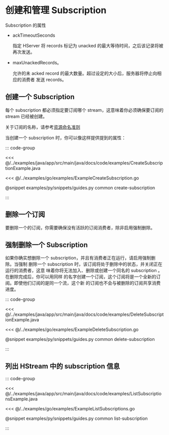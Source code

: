 # 创建和管理 Subscription

Subscription 的属性

- ackTimeoutSeconds

  指定 HServer 将 records 标记为 unacked 的最大等待时间，之后该记录将被再次发送。

- maxUnackedRecords。

  允许的未 acked record 的最大数量。超过设定的大小后，服务器将停止向相应的消费者
  发送 records。

## 创建一个 Subscription

每个 subscription 都必须指定要订阅哪个 stream，这意味着你必须确保要订阅的 stream
已经被创建。

关于订阅的名称，请参考[资源命名准则](../write/stream.md#命名资源的准则)

当创建一个 subscription 时，你可以像这样提供提到的属性：

::: code-group

<<< @/../examples/java/app/src/main/java/docs/code/examples/CreateSubscriptionExample.java

<<< @/../examples/go/examples/ExampleCreateSubscription.go

@snippet examples/py/snippets/guides.py common create-subscription

:::

## 删除一个订阅

要删除一个的订阅，你需要确保没有活跃的订阅消费者，除非启用强制删除。

## 强制删除一个 Subscription

如果你确实想删除一个 subscription，并且有消费者正在运行，请启用强制删除。当强制
删除一个 subscription 时，该订阅将处于删除中的状态，并关闭正在运行的消费者，这意
味着你将无法加入、删除或创建一个同名的 subscription 。在删除完成后，你可以用同样
的名字创建一个订阅，这个订阅将是一个全新的订阅。即使他们订阅的是同一个流，这个新
的订阅也不会与被删除的订阅共享消费进度。

::: code-group

<<< @/../examples/java/app/src/main/java/docs/code/examples/DeleteSubscriptionExample.java

<<< @/../examples/go/examples/ExampleDeleteSubscription.go

@snippet examples/py/snippets/guides.py common delete-subscription

:::

## 列出 HStream 中的 subscription 信息

::: code-group

<<< @/../examples/java/app/src/main/java/docs/code/examples/ListSubscriptionsExample.java

<<< @/../examples/go/examples/ExampleListSubscriptions.go

@snippet examples/py/snippets/guides.py common list-subscription

:::
